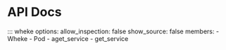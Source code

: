 # API Docs

::: wheke
    options:
        allow_inspection: false
        show_source: false
        members:
        - Wheke
        - Pod
        - aget_service
        - get_service
